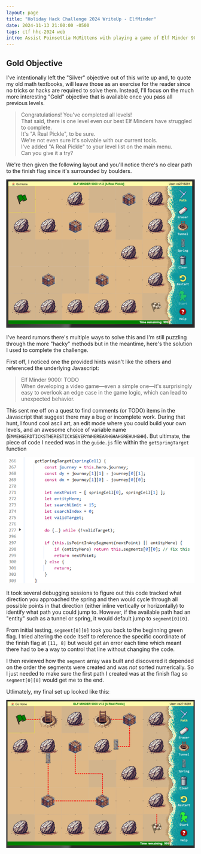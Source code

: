 ```yaml
---
layout: page
title: "Holiday Hack Challenge 2024 WriteUp - ElfMinder"
date: 2024-11-13 21:00:00 -0500
tags: ctf hhc-2024 web
intro: Assist Poinsettia McMittens with playing a game of Elf Minder 9000.
---
```


## Gold Objective
I've intentionally left the "Silver" objective out of this write up and, to quote my old math textbooks, will leave those as an exercise for the reader since no tricks or hacks are required to solve them. Instead, I'll focus on the much more interesting "Gold" objective that is available once you pass all previous levels.

> Congratulations! You've completed all levels!  
> That said, there is one level even our best Elf Minders have struggled to complete.  
> It's "A Real Pickle", to be sure.  
> We're not even sure it's solvable with our current tools.  
> I've added "A Real Pickle" to your level list on the main menu.  
> Can you give it a try?

We're then given the following layout and you'll notice there's no clear path to the finish flag since it's surrounded by boulders.

![](/images/holidayhackchallenge2024/elfminder_1.png)

I've heard rumors there's multiple ways to solve this and I'm still puzzling through the more "hacky" methods but in the meantime, here's the solution I used to complete the challenge.

First off, I noticed one the provided hints wasn't like the others and referenced the underlying Javascript:

> Elf Minder 9000: TODO  
> When developing a video game—even a simple one—it's surprisingly easy to overlook an edge case in the game logic, which can lead to unexpected behavior.

This sent me off on a quest to find comments (or TODO) items in the Javascript that suggest there may a bug or incomplete work. During that hunt, I found cool ascii art, an edit mode where you could build your own levels, and an awesome choice of variable name (`EMMEHGERDTICKSTHERESTICKSEVERYWHEREARHGHAHGREHUHGHH`). But ultimate, the piece of code I needed was in the `guide.js` file within the `getSpringTarget` function

![](/images/holidayhackchallenge2024/elfminder_2.png)

It took several debugging sessions to figure out this code tracked what direction you approached the spring and then would cycle through all possible points in that direction (either inline vertically or horizontally) to identify what path you could jump to. However, if the available path had an "entity" such as a tunnel or spring, it would default jump to `segment[0][0]`. 

From initial testing, `segment[0][0]` took you back to the beginning green flag. I tried altering the code itself to reference the specific coordinate of the finish flag at `[11, 8]` but would get an error each time which meant there had to be a way to control that line without changing the code.

I then reviewed how the `segment` array was built and discovered it depended on the order the segments were created and was _not_ sorted numerically. So I just needed to make sure the first path I created was at the finish flag so `segment[0][0]` would get me to the end.

Utlimately, my final set up looked like this:

![](/images/holidayhackchallenge2024/elfminder_3.png)